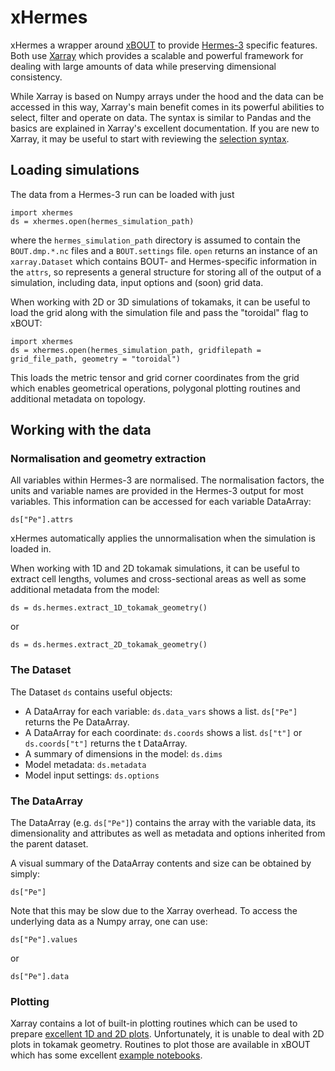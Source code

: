 # xHermes

xHermes a wrapper around [xBOUT](https://github.com/boutproject/xBOUT) to provide [Hermes-3](https://github.com/bendudson/hermes-3) specific 
features. Both use [Xarray](https://docs.xarray.dev/en/stable/) which provides a scalable and powerful framework
for dealing with large amounts of data while preserving dimensional 
consistency.

While Xarray is based on Numpy arrays under the hood and the data 
can be accessed in this way, Xarray's main benefit comes in its
powerful abilities to select, filter and operate on data. The 
syntax is similar to Pandas and the basics are explained in 
Xarray's excellent documentation.
If you are new to Xarray, it may be useful to start with reviewing the [selection syntax](https://docs.xarray.dev/en/stable/user-guide/indexing.html).

## Loading simulations

The data from a Hermes-3 run can be loaded with just

    import xhermes
    ds = xhermes.open(hermes_simulation_path)

where the `hermes_simulation_path` directory is assumed to contain the `BOUT.dmp.*.nc`
files and a `BOUT.settings` file. `open` returns an instance of an
`xarray.Dataset` which contains BOUT- and Hermes-specific information
in the `attrs`, so represents a general structure for storing all of
the output of a simulation, including data, input options and (soon)
grid data.

When working with 2D or 3D simulations of tokamaks, it can be useful to 
load the grid along with the simulation file and pass the "toroidal" flag to xBOUT:

    import xhermes
    ds = xhermes.open(hermes_simulation_path, gridfilepath = grid_file_path, geometry = "toroidal")

This loads the metric tensor and grid corner coordinates from the grid which
enables geometrical operations, polygonal plotting routines and additional metadata on topology.

## Working with the data

### Normalisation and geometry extraction

All variables within Hermes-3 are normalised. The normalisation factors, the units and variable names 
are provided in the Hermes-3 output for most variables. 
This information can be accessed for each variable DataArray:

    ds["Pe"].attrs

xHermes automatically applies the unnormalisation when the simulation is loaded in.

When working with 1D and 2D tokamak simulations, it can be useful to extract 
cell lengths, volumes and cross-sectional areas as well as some additional metadata from the model:

    ds = ds.hermes.extract_1D_tokamak_geometry()

or

    ds = ds.hermes.extract_2D_tokamak_geometry()

### The Dataset

The Dataset `ds` contains useful objects:
- A DataArray for each variable: `ds.data_vars` shows a list. `ds["Pe"]` returns the Pe DataArray.
- A DataArray for each coordinate: `ds.coords` shows a list. `ds["t"]` or `ds.coords["t"]` returns the t DataArray.
- A summary of dimensions in the model: `ds.dims`
- Model metadata: `ds.metadata`
- Model input settings: `ds.options`

### The DataArray

The DataArray (e.g. `ds["Pe"]`) contains the array with the variable data, its dimensionality and
attributes as well as metadata and options inherited from the parent dataset.

A visual summary of the DataArray contents and size can be obtained by simply:

    ds["Pe"]

Note that this may be slow due to the Xarray overhead. To access the underlying data as a Numpy array, one can use:

    ds["Pe"].values

or

    ds["Pe"].data

### Plotting
Xarray contains a lot of built-in plotting routines which can be used to prepare [excellent 1D and 2D plots](https://docs.xarray.dev/en/stable/user-guide/plotting.html).
Unfortunately, it is unable to deal with 2D plots in tokamak geometry.
Routines to plot those are available in xBOUT which has some excellent [example notebooks](https://github.com/boutproject/xBOUT-examples).



